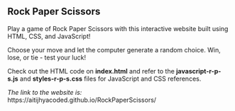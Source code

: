 <h2>Rock Paper Scissors</h2>
<p>Play a game of Rock Paper Scissors with this interactive website built using HTML, CSS, and JavaScript!</p>
<p>Choose your move and let the computer generate a random choice. Win, lose, or tie - test your luck! </p>
<p>Check out the HTML code on <b>index.html</b> and refer to the <b>javascript-r-p-s.js</b> and <b>styles-r-p-s.css</b> files for JavaScript and CSS references.</p>
<p><i>The link to the website is:</i> https://aitijhyacoded.github.io/RockPaperScissors/</p>
